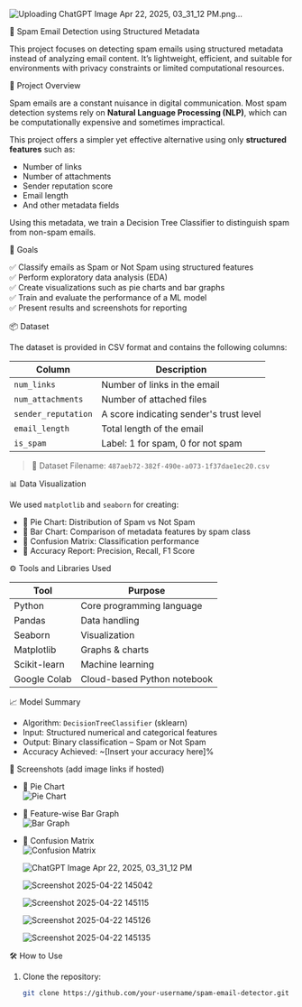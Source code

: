 ![Uploading ChatGPT Image Apr 22, 2025, 03_31_12 PM.png…]()


📧 Spam Email Detection using Structured Metadata

This project focuses on detecting spam emails using structured metadata instead of analyzing email content. It’s lightweight, efficient, and suitable for environments with privacy constraints or limited computational resources.


🧠 Project Overview

Spam emails are a constant nuisance in digital communication. Most spam detection systems rely on **Natural Language Processing (NLP)**, which can be computationally expensive and sometimes impractical.

This project offers a simpler yet effective alternative using only **structured features** such as:
- Number of links
- Number of attachments
- Sender reputation score
- Email length
- And other metadata fields

Using this metadata, we train a Decision Tree Classifier to distinguish spam from non-spam emails.


🎯 Goals

✅ Classify emails as Spam or Not Spam using structured features  
✅ Perform exploratory data analysis (EDA)  
✅ Create visualizations such as pie charts and bar graphs  
✅ Train and evaluate the performance of a ML model  
✅ Present results and screenshots for reporting


📦 Dataset

The dataset is provided in CSV format and contains the following columns:

| Column             | Description                              |
|--------------------|------------------------------------------|
| `num_links`        | Number of links in the email             |
| `num_attachments`  | Number of attached files                 |
| `sender_reputation`| A score indicating sender's trust level  |
| `email_length`     | Total length of the email                |
| `is_spam`          | Label: 1 for spam, 0 for not spam        |

> 📁 Dataset Filename: `487aeb72-382f-490e-a073-1f37dae1ec20.csv`


📊 Data Visualization

We used `matplotlib` and `seaborn` for creating:
- 📌 Pie Chart: Distribution of Spam vs Not Spam
- 📌 Bar Chart: Comparison of metadata features by spam class
- 📌 Confusion Matrix: Classification performance
- 📌 Accuracy Report: Precision, Recall, F1 Score



⚙️ Tools and Libraries Used

| Tool          | Purpose                              |
|---------------|--------------------------------------|
| Python        | Core programming language            |
| Pandas        | Data handling                        |
| Seaborn       | Visualization                        |
| Matplotlib    | Graphs & charts                      |
| Scikit-learn  | Machine learning                     |
| Google Colab  | Cloud-based Python notebook          |

📈 Model Summary

- Algorithm: `DecisionTreeClassifier` (sklearn)
- Input: Structured numerical and categorical features
- Output: Binary classification – Spam or Not Spam
- Accuracy Achieved: ~[Insert your accuracy here]%


📸 Screenshots (add image links if hosted)

- 📍 Pie Chart  
  ![Pie Chart](screenshots/pie_chart.png)

- 📍 Feature-wise Bar Graph  
  ![Bar Graph](screenshots/bar_graph.png)

- 📍 Confusion Matrix  
  ![Confusion Matrix](screenshots/confusion_matrix.png)

  ![ChatGPT Image Apr 22, 2025, 03_31_12 PM](https://github.com/user-attachments/assets/083f4f19-14d8-465b-8916-26297fae9211)

  ![Screenshot 2025-04-22 145042](https://github.com/user-attachments/assets/38aaee44-7ea8-4886-b9cb-aaa9b29afee4)

  ![Screenshot 2025-04-22 145115](https://github.com/user-attachments/assets/1f9d1113-0cbc-49ec-8bf0-f38af5b74c54)

  ![Screenshot 2025-04-22 145126](https://github.com/user-attachments/assets/185a23ee-125f-4e05-92d4-ccd0317e508a)

  ![Screenshot 2025-04-22 145135](https://github.com/user-attachments/assets/69aabdd3-ea4a-4732-b421-513cc08aab90)

  






🛠️ How to Use

1. Clone the repository:
   ```bash
   git clone https://github.com/your-username/spam-email-detector.git
